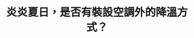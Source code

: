 ---
id: "23"
lang: zh-tw
publish: "FALSE"
description: 「為全國中小學加裝冷氣空調，提高在5、6、9、10月30多度的酷熱下的學生學習力」連署案
selected: "FALSE"
blog_selected: "FALSE"
title: 炎炎夏日，是否有裝設空調外的降溫方式？
introduction:
  content: 近幾年的夏日，30多度高溫已經成為常態，許多學校的教室內未裝設冷氣，可能會因高溫而影響學生的學習，因此本次會議便要來討論是否能在全國中小學內裝設空調。經過會議討論後，眾人同意空調設備除裝設經費龐大外，亦為高耗能設備，與低碳、節能政策不一致，因此在綜合考量環保及健康等面向後，現行將鼓勵採替代方式辦理此案，例如利用防水隔熱、遮陽板等方式減少曝曬面積，達到降溫效果，教育部也承諾將持續推動「公立國民中小學校舍防水隔熱計畫」，營造更舒適的學習環境。
color: yellow
join:
  type: 提
  title: 為全國中小學加裝冷氣空調，提高在5、6、9、10月30多度的酷熱下的學生學習力
  link: https://join.gov.tw/idea/detail/00f3df83-de8b-4181-8ee6-5f000881624f
  image: https://cm.pdis.tw/images/post/15sX96a8maF7MJlXfwtvlXRtIAtqphYqh.jpg
layout: post
departments:
  - 教育部
embed:
  mind_map:
    links:
      - https://miro.com/app/live-embed/o9J_k0VWkJs=/?moveToViewport=-12515,-2129,3387,4033
  ministry_slide:
    links:
      - https://issuu.com/pdis.tw/docs/1117_e5_8d_94_e4_bd_9c_e6_9c_83_e8_
  transcript:
    links:
      - https://sayit.pdis.nat.gov.tw/2017-11-17-%E7%AC%AC%E4%BA%8C%E5%8D%81%E4%B8%89%E6%AC%A1%E9%96%8B%E6%94%BE%E6%94%BF%E5%BA%9C%E8%81%AF%E7%B5%A1%E4%BA%BA%E5%8D%94%E4%BD%9C%E6%9C%83%E8%AD%B0
---